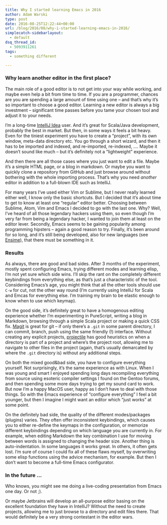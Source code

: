 ```yaml
---
title: Why I started learning Emacs in 2016
author: Adam Warski
type: post
date: 2016-08-25T12:22:44+00:00
url: /blog/2016/08/why-i-started-learning-emacs-in-2016/
simplecatch-sidebarlayout:
  - default
dsq_thread_id:
  - 5093911261
tags:
  - something different

---
```

### Why learn another editor in the first place?

The main role of a good editor is to not get into your way while working, and maybe even help a bit from time to time. If you are a programmer, chances are you are spending a large amount of time using one &#8211; and that’s why it’s so important to choose a good editor. Learning a new editor is always a big investment &#8211; significant time passes before you tame your chosen tool and adjust it to your needs.

I’m a long-time [IntelliJ Idea][1] user. And it’s great for Scala/Java development, probably the best in market. But then, in some ways it feels a bit heavy. Even for the tiniest experiment you have to create a “project”, with its own window, meta-data directory etc. You go through a short wizard, and then it has to be imported and indexed, and re-imported, re-indexed, &#8230;. Maybe it doesn’t sound like much &#8211; but it’s definitely not a “lightweight” experience.

And then there are all those cases where you just want to edit a file. Maybe it’s a simple HTML page, or a blog in markdown. Or maybe you want to quickly clone a repository from GitHub and just browse around without bothering with the whole importing process. That’s why you need _another_ editor in addition to a full-blown IDE such as IntelliJ.

For many years I’ve used either Vim or Sublime, but I never really learned either well, I know only the basic shortcuts. But I decided that it’s about time to get to know at least one “regular” editor better. Choosing between Sublime, Atom, Vim and Emacs I decided to go with the last one. Why? Well, I’ve heard of all those legendary hackers using them, so even though I’m very far from being a legendary hacker, I wanted to join them at least on the editor lever. Secondly, Emacs seems to be gaining popularity among programming hipsters &#8211; again a good reason to try. Finally, it’s been around for so long, and it’s still being developed, also for new languages (see [Ensime][2]), that there must be something in it.

### Results

As always, there are good and bad sides. After 3 months of the experiment, mostly spent configuring Emacs, trying different modes and learning elisp, I’m not yet sure which side wins. I’ll skip the rant on the completely different keybindings from everything else, as that’s just a characteristic of the tool. Considering Emacs’s age, you might think that all the other tools should use `C-w` for cut, not the other way round (I’m currently using IntelliJ for Scala and Emcas for everything else. I’m training my brain to be elastic enough to know when to use which keymap).

On the good side, it’s definitely great to have a homogenous editing experience whether I’m experimenting in PureScript, writing a blog in Markdown, browsing through a simple Scala project or making a quick CSS fix. [Magit][3] is great for git &#8211; if only there’s a `.git` in some parent directory, I can commit, branch, push using the same friendly (!) interface. Without creating any explicit projects, [projectile][4] has good heuristics on when a directory is part of a project and where&#8217;s the project root, allowing me to navigate to other files in the project (again, that’s usually demarcated by where the `.git` directory is) without any additional steps.

On both the mixed good&bad side, you have to configure everything yourself. Not surprisingly, it’s the same experience as with Linux. When I was young and smart I enjoyed spending long days recompiling everything from source using esoteric compiler settings I found on the Gentoo forums, and then spending some more days trying to get my sound card to work. But now I’m a happy MacOS user, happy as I don’t have to deal with those things. So with the Emacs experience of “configure everything” I feel a bit younger, but then I imagine I might want an editor which “just works” at some point.

On the definitely bad side, the quality of the different modes/packages (plugins) varies. They often offer inconsistent keybindings, which causes you to either re-define the keymaps in the configuration, or memorize different keybindings depending on which language you are currently in. For example, when editing Markdown the key combination I use for moving between words is assigned to changing the header size. Another thing is auto-indentation. In some languages it works great. In others, it often gets lost. I’m sure of course I could fix all of these flaws myself, by overwriting some elisp functions using the advice mechanism, for example. But then I don’t want to become a full-time Emacs configurator.

### In the future &#8230;

Who knows, you might see me doing a live-coding presentation from Emacs one day. Or not ;).

Or maybe Jetbrains will develop an all-purpose editor basing on the excellent foundation they have in IntelliJ? Without the need to create projects, allowing me to just browse to a directory and edit files there. That would definitely be a very strong contestant in the editor wars.

 [1]: https://www.jetbrains.com/idea/
 [2]: http://ensime.github.io
 [3]: https://magit.vc
 [4]: https://github.com/bbatsov/projectile
